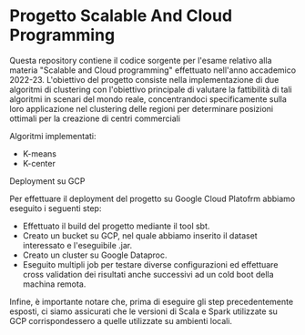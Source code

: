 # Progetto Scalable And Cloud Programming

Questa repository contiene il codice sorgente per l'esame relativo alla materia "Scalable and Cloud programming" effettuato nell'anno accademico 2022-23. L'obiettivo del progetto consiste nella implementazione di due algoritmi di clustering con l'obiettivo principale di valutare la fattibilità di tali algoritmi in scenari del mondo reale, concentrandoci specificamente sulla loro applicazione nel clustering delle regioni per determinare posizioni ottimali per la creazione di centri commerciali

Algoritmi implementati:
* K-means
* K-center

Deployment su GCP

Per effettuare il deployment del progetto su Google Cloud Platofrm abbiamo eseguito i seguenti step:

* Effettuato il build del progetto mediante il tool sbt.
* Creato un bucket su GCP, nel quale abbiamo inserito il dataset interessato e l'eseguibile .jar.
* Creato un cluster su Google Dataproc.
* Eseguito multipli job per testare diverse configurazioni ed effettuare cross validation dei risultati anche successivi ad un cold boot della machina remota.

Infine, è importante notare che, prima di eseguire gli step precedentemente esposti, ci siamo assicurati che le versioni di Scala e Spark utilizzate su GCP corrispondessero a quelle utilizzate su ambienti locali.
